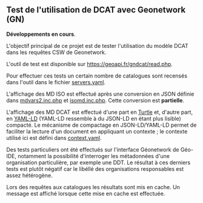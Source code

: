 ## Test de l'utilisation de DCAT avec Geonetwork (GN)

**Développements en cours**.

L'objectif principal de ce projet est de tester l'utilisation du modèle DCAT dans les requêtes CSW de Geonetwork.

L'outil de test est disponible sur https://geoapi.fr/gndcat/read.php.

Pour effectuer ces tests un certain nombre de catalogues sont recensés dans l'outil
dans le fichier [servers.yaml](servers.yaml).

L'affichage des MD ISO est effectué après une conversion en JSON définie dans [mdvars2.inc.php](mdvars2.inc.php)
et [isomd.inc.php](isomd.inc.php). Cette conversion est **partielle**.

L'affichage des MD DCAT est effectué d'une part en [Turtle](https://www.w3.org/TR/turtle/)
et, d'autre part, en [YAML-LD](https://json-ld.github.io/yaml-ld/spec/)
(YAML-LD ressemble à du JSON-LD en étant plus lisible) compacté.
Le mécanisme de compactage en JSON-LD/YAML-LD permet de faciliter la lecture d'un document en appliquant un contexte ;
le contexte utilisé ici est défini dans [context.yaml](context.yaml).  

Des tests particuliers ont été effectués sur l'interface Géonetwork de Géo-IDE,
notamment la possibilité d'interroger les métadonnées d'une organisation particulière, par exemple une DDT.
Le résultat à ces derniers tests est plutôt négatif car le libéllé des organisations responsables est assez hétérogène.

Lors des requêtes aux catalogues les résultats sont mis en cache.
Un message est affiché lorsque cette mise en cache est effectuée.
